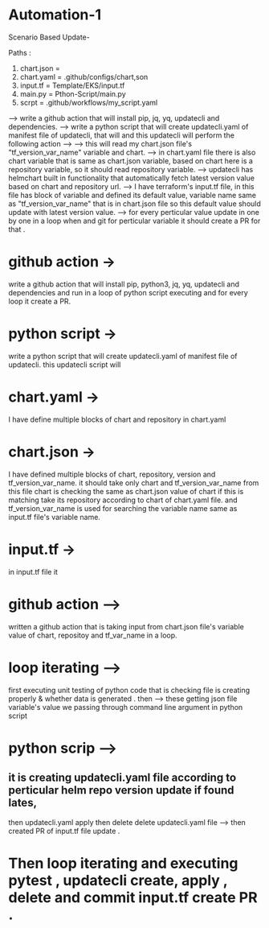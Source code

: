 # Automation-1
Scenario Based Update-


Paths :
1) chart.json   = 
2) chart.yaml   = .github/configs/chart,son
3) input.tf     = Template/EKS/input.tf     
4) main.py      = Pthon-Script/main.py
5) scrpt        = .github/workflows/my_script.yaml

-->  write a github action that will install pip, jq, yq, updatecli and dependencies.
-->  write a python script that will create updatecli.yaml of manifest file of updatecli, that will
and this updatecli will perform the following action -->
  -->  this will read my chart.json file's "tf_version_var_name" variable and chart.
  --> in chart.yaml file there is also chart variable that is same as chart.json variable, based on chart
  here is a repository variable, so it should read repository variable.
  -->  updatecli has helmchart built in functionality that automatically fetch latest version value based on chart and repository url. 
  -->  I have terraform's input.tf file, in this file has block of variable and defined its default value, variable name same as "tf_version_var_name" that is in chart.json file so this default value should update with latest version value.
  -->  for every perticular value update in one by  one in a loop when  and git for perticular variable it should create a PR for that .


# github action  -> 
write a github action that will install pip, python3, jq, yq, updatecli and dependencies and run in a loop of python script executing  and for every loop it create a PR.

# python script  ->
write a python script that will create updatecli.yaml of manifest file of updatecli.
this updatecli script will 

# chart.yaml ->
I have define multiple blocks of chart and repository in chart.yaml

# chart.json ->
I have defined multiple blocks of chart, repository, version and tf_version_var_name.
it should take only chart and tf_version_var_name from this file chart is checking the same as chart.json value of chart if this is matching take its repository according to chart of chart.yaml file.
and  tf_version_var_name is used for searching the variable name same as input.tf file's variable name.

# input.tf  -> 
 in input.tf file it 


 #    github action  --> 
written a github action that is taking input from chart.json file's variable value of chart, repositoy and tf_var_name in a loop. 
 #  loop iterating  -->
first executing unit testing of python code that is checking file is creating properly & whether data is generated .
then -->
these getting json file variable's value we passing through command line argument in python script 
# python scrip  -->
it is creating updatecli.yaml file according to perticular helm repo version update if found lates,
----
then updatecli.yaml apply
then delete delete updatecli.yaml file -->
then  created PR of input.tf file update .
 # Then loop iterating and executing pytest ,  updatecli create, apply , delete and commit input.tf create PR . 
 #
 #
 #
